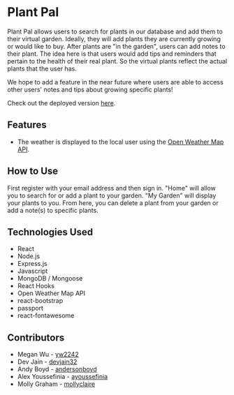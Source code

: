 # Plant Pal

Plant Pal allows users to search for plants in our database and add them to their virtual garden. Ideally, they will add plants they are currently growing or would like to buy. After plants are "in the garden", users can add notes to their plant. The idea here is that users would add tips and reminders that pertain to the health of their real plant. So the virtual plants reflect the actual plants that the user has. 

We hope to add a feature in the near future where users are able to access other users' notes and tips about growing specific plants! 

Check out the deployed version [here](https://myplantpal.herokuapp.com).

## Features
* The weather is displayed to the local user using the [Open Weather Map API](https://openweathermap.org/api). 

## How to Use

First register with your email address and then sign in. "Home" will allow you to search for or add a plant to your garden. "My Garden" will display your plants to you. From here, you can delete a plant from your garden or add a note(s) to specific plants.

## Technologies Used
* React
* Node.js
* Express.js
* Javascript
* MongoDB / Mongoose
* React Hooks
* Open Weather Map API
* react-bootstrap
* passport
* react-fontawesome 

## Contributors 
* Megan Wu - [yw2242](https://github.com/yw2242)
* Dev Jain - [devjain32](https://github.com/devjain32)
* Andy Boyd - [andersonboyd](https://github.com/andersonboyd)
* Alex Youssefinia - [ayoussefinia](https://github.com/ayoussefinia)
* Molly Graham - [mollyclaire](https://github.com/mollyclaire)


